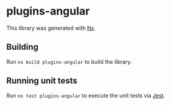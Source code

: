 # plugins-angular

This library was generated with [Nx](https://nx.dev).

## Building

Run `nx build plugins-angular` to build the library.

## Running unit tests

Run `nx test plugins-angular` to execute the unit tests via [Jest](https://jestjs.io).
